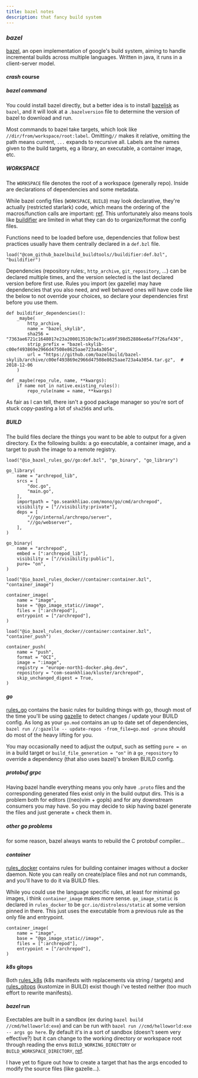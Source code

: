 ```yaml
---
title: bazel notes
description: that fancy build system
---
```


### _bazel_

[bazel](https://bazel.build/), an open implementation of google's build system,
aiming to handle incremental builds across multiple languages.
Written in java, it runs in a client-server model.

#### _crash_ course

##### _bazel_ command

You could install bazel directly,
but a better idea is to install [bazelisk](https://github.com/bazelbuild/bazelisk)
as `bazel`, and it will look at a `.bazelversion` file to determine the version of bazel
to download and run.

Most commands to bazel take targets,
which look like `//dir/from/workspace/root:label`.
Omitting`//` makes it relative,
omitting the path means current,
`...` expands to recursive all.
Labels are the names given to the build targets,
eg a library, an executable, a container image, etc.

##### _WORKSPACE_

The `WORKSPACE` file denotes the root of a workspace (generally repo).
Inside are declarations of dependencies and some metadata.

While bazel config files (`WORKSPACE`, `BUILD`) may look declarative,
they're actually (restricted starlark) code,
which means the ordering of the macros/function calls are important:
[ref](https://jayconrod.com/posts/115/organizing-bazel-workspace-files).
This unfortunately also means tools like
[buildifier](https://github.com/bazelbuild/buildtools/tree/master/buildifier)
are limited in what they can do to organize/format the config files.

Functions need to be loaded before use,
dependencies that follow best practices usually have them centrally declared
in a `def.bzl` file.

```bzl
load("@com_github_bazelbuild_buildtools//buildifier:def.bzl", "buildifier")
```

Dependencies (repository rules:, `http_archive`, `git_repository`, ...)
can be declared multiple times,
and the version selected is the last declared version before first use.
Rules you import (ex gazelle) may have dependencies that you also need,
and well behaved ones will have code like the below to not override your choices,
so declare your dependencies first before you use them.

```bzl
def buildifier_dependencies():
    _maybe(
        http_archive,
        name = "bazel_skylib",
        sha256 = "7363ae6721c1648017e23a200013510c9e71ca69f398d52886ee6af7f26af436",
        strip_prefix = "bazel-skylib-c00ef493869e2966d47508e8625aae723a4a3054",
        url = "https://github.com/bazelbuild/bazel-skylib/archive/c00ef493869e2966d47508e8625aae723a4a3054.tar.gz",  # 2018-12-06
    )

def _maybe(repo_rule, name, **kwargs):
    if name not in native.existing_rules():
        repo_rule(name = name, **kwargs)
```

As fair as I can tell,
there isn't a good package manager
so you're sort of stuck copy-pasting a lot of `sha256`s and urls.

##### _BUILD_

The build files declare the things you want to be able to output for a given directory.
Ex the following builds:
a go executable, a container image, and a target to push the image to a remote registry.


```bzl
load("@io_bazel_rules_go//go:def.bzl", "go_binary", "go_library")

go_library(
    name = "archrepod_lib",
    srcs = [
        "doc.go",
        "main.go",
    ],
    importpath = "go.seankhliao.com/mono/go/cmd/archrepod",
    visibility = ["//visibility:private"],
    deps = [
        "//go/internal/archrepo/server",
        "//go/webserver",
    ],
)

go_binary(
    name = "archrepod",
    embed = [":archrepod_lib"],
    visibility = ["//visibility:public"],
    pure= "on",
)

load("@io_bazel_rules_docker//container:container.bzl", "container_image")

container_image(
    name = "image",
    base = "@go_image_static//image",
    files = [":archrepod"],
    entrypoint = ["/archrepod"],
)

load("@io_bazel_rules_docker//container:container.bzl", "container_push")

container_push(
    name = "push",
    format = "OCI",
    image = ":image",
    registry = "europe-north1-docker.pkg.dev",
    repository = "com-seankhliao/kluster/archrepod",
    skip_unchanged_digest = True,
)
```

#### _go_

[rules_go](https://github.com/bazelbuild/rules_go)
contains the basic rules for building things with go,
though most of the time you'll be using
[gazelle](https://github.com/bazelbuild/bazel-gazelle)
to detect changes / update your BUILD config.
As long as your `go.mod` contains an up to date set of dependencies,
`bazel run //:gazelle -- update-repos -from_file=go.mod -prune`
should do most of the heavy lifting for you.

You may occasionally need to adjust the output,
such as setting `pure = on` in a build target
or `build_file_generation = "on"` in a `go_repository`
to override a dependency (that also uses bazel)'s broken BUILD config.

##### _protobuf_ grpc

Having bazel handle everything means you only have `.proto` files
and the corresponding generated files exist only in the build output dirs.
This is a problem both for editors ((neo)vim + gopls)
and for any downstream consumers you may have.
So you may decide to skip having bazel generate the files
and just generate + check them in.

##### _other_ go problems

for some reason, bazel always wants to rebuild the C protobuf compiler...

#### _container_

[rules_docker](https://github.com/bazelbuild/rules_docker)
contains rules for building container images without a docker daemon.
Note you can really on create/place files and not run commands,
and you'll have to do it via BUILD files.

While you could use the language specific rules,
at least for minimal go images,
i think `container_image` makes more sense.
`go_image_static` is declared in `rules_docker`
to be `gcr.io/distroless/static` at some version pinned in there.
This just uses the executable from a previous rule as the only file and entrypoint.

```bzl
container_image(
    name = "image",
    base = "@go_image_static//image",
    files = [":archrepod"],
    entrypoint = ["/archrepod"],
)
```

#### _k8s_ gitops

Both
[rules_k8s](https://github.com/bazelbuild/rules_k8s)
(k8s manifests with replacements via string / targets)
and [rules_gitops](https://github.com/adobe/rules_gitops)
(kustomize in BUILD)
exist though i've tested neither
(too much effort to rewrite manifests).

#### _bazel_ run

Exectables are built in a sandbox (ex during `bazel build //cmd/helloworld:exe`)
and can be run with `bazel run //cmd/helloworld:exe -- args go here`.
By default it's in a sort of sandbox (doesn't seem very effective?)
but it can change to the working directory or workspace root
through reading the envs `BUILD_WORKING_DIRECTORY` or `BUILD_WORKSPACE_DIRECTORY`,
[ref](https://docs.bazel.build/versions/main/user-manual.html#run).

I have yet to figure out how to create a target
that has the args encoded to modify the source files (like gazelle...).

